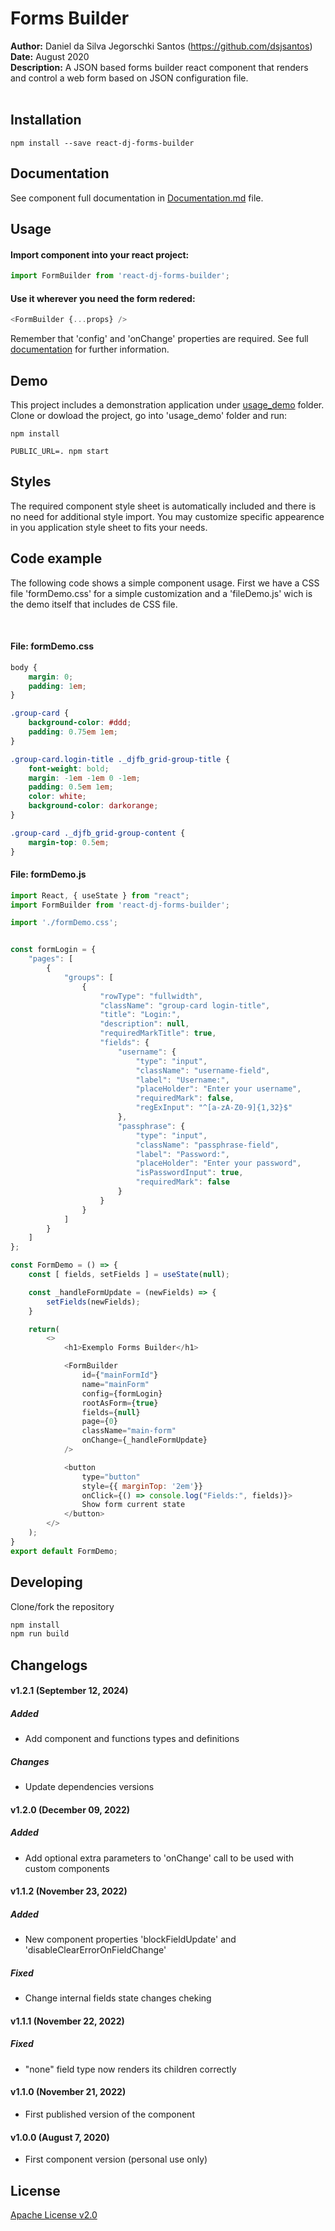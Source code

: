 # **Forms Builder**

**Author:** Daniel da Silva Jegorschki Santos (https://github.com/dsjsantos)<br />
**Date:** August 2020<br />
**Description:** A JSON based forms builder react component that renders and control a web form based on JSON configuration file.
<br />
<br />

## Installation

```
npm install --save react-dj-forms-builder
```

## Documentation

See component full documentation in [Documentation.md](https://github.com/dsjsantos/react-dj-forms-builder/blob/master/Documentation.md) file.

## Usage

#### Import component into your react project:

```js
import FormBuilder from 'react-dj-forms-builder';
```

#### Use it wherever you need the form redered:

```js
<FormBuilder {...props} />
```

Remember that 'config' and 'onChange' properties are required. See full [documentation](https://github.com/dsjsantos/react-dj-forms-builder/blob/master/Documentation.md) for further information.


## Demo

This project includes a demonstration application under [usage_demo](https://github.com/dsjsantos/react-dj-forms-builder/tree/master/usage_demo) folder. Clone or dowload the project, go into 'usage_demo' folder and run:

```
npm install
```
```
PUBLIC_URL=. npm start
```

## Styles

The required component style sheet is automatically included and there is no need for additional style import. You may customize specific appearence in you application style sheet to fits your needs.

## Code example

The following code shows a simple component usage. First we have a CSS file 'formDemo.css' for a simple customization and a 'fileDemo.js' wich is the demo itself that includes de CSS file.

<br />

#### File: formDemo.css

```css
body {
    margin: 0;
    padding: 1em;
}

.group-card {
    background-color: #ddd;
    padding: 0.75em 1em;
}

.group-card.login-title ._djfb_grid-group-title {
    font-weight: bold;
    margin: -1em -1em 0 -1em;
    padding: 0.5em 1em;
    color: white;
    background-color: darkorange;
}

.group-card ._djfb_grid-group-content {
    margin-top: 0.5em;
}
```

#### File: formDemo.js


```js
import React, { useState } from "react";
import FormBuilder from 'react-dj-forms-builder';

import './formDemo.css';


const formLogin = {
    "pages": [
        {
            "groups": [
                {
                    "rowType": "fullwidth",
                    "className": "group-card login-title",
                    "title": "Login:",
                    "description": null,
                    "requiredMarkTitle": true,
                    "fields": {
                        "username": {
                            "type": "input",
                            "className": "username-field",
                            "label": "Username:",
                            "placeHolder": "Enter your username",
                            "requiredMark": false,
                            "regExInput": "^[a-zA-Z0-9]{1,32}$"
                        },
                        "passphrase": {
                            "type": "input",
                            "className": "passphrase-field",
                            "label": "Password:",
                            "placeHolder": "Enter your password",
                            "isPasswordInput": true,
                            "requiredMark": false
                        }
                    }
                }
            ]
        }
    ]
};

const FormDemo = () => {
    const [ fields, setFields ] = useState(null);

    const _handleFormUpdate = (newFields) => {
        setFields(newFields);
    }

    return(
        <>
            <h1>Exemplo Forms Builder</h1>

            <FormBuilder
                id={"mainFormId"}
                name="mainForm"
                config={formLogin}
                rootAsForm={true}
                fields={null}
                page={0}
                className="main-form"
                onChange={_handleFormUpdate} 
            />

            <button 
                type="button" 
                style={{ marginTop: '2em'}} 
                onClick={() => console.log("Fields:", fields)}>
                Show form current state
            </button>            
        </>
    );
}
export default FormDemo;
```

## Developing

Clone/fork the repository

```sh
npm install
npm run build
```

## Changelogs

#### v1.2.1 (September 12, 2024)
##### Added
- Add component and functions types and definitions
##### Changes
- Update dependencies versions

#### v1.2.0 (December 09, 2022)
##### Added
- Add optional extra parameters to 'onChange' call to be used with custom components

#### v1.1.2 (November 23, 2022)
##### Added
- New component properties 'blockFieldUpdate' and 'disableClearErrorOnFieldChange'
##### Fixed
- Change internal fields state changes cheking

#### v1.1.1 (November 22, 2022)
##### Fixed
- "none" field type now renders its children correctly

#### v1.1.0 (November 21, 2022)
- First published version of the component

#### v1.0.0 (August 7, 2020)
- First component version (personal use only)

## License

[Apache License v2.0](https://opensource.org/licenses/Apache-2.0)

